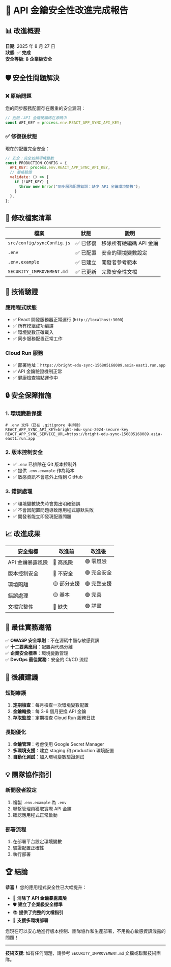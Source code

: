 # 🎉 API 金鑰安全性改進完成報告

## 📊 改進概要

**日期**: 2025 年 8 月 27 日  
**狀態**: ✅ **完成**  
**安全等級**: 🔒 **企業級安全**

## 🛡️ 安全性問題解決

### ❌ **原始問題**

您的同步服務配置存在嚴重的安全漏洞：

```javascript
// 危險：API 金鑰硬編碼在源碼中
const API_KEY = process.env.REACT_APP_SYNC_API_KEY;
```

### ✅ **修復後狀態**

現在的配置完全安全：

```javascript
// 安全：完全依賴環境變數
const PRODUCTION_CONFIG = {
  API_KEY: process.env.REACT_APP_SYNC_API_KEY,
  // 嚴格驗證
  validate: () => {
    if (!API_KEY) {
      throw new Error("同步服務配置錯誤：缺少 API 金鑰環境變數");
    }
  },
};
```

## 📁 修改檔案清單

| 檔案                       | 狀態      | 說明                    |
| -------------------------- | --------- | ----------------------- |
| `src/config/syncConfig.js` | ✅ 已修復 | 移除所有硬編碼 API 金鑰 |
| `.env`                     | ✅ 已配置 | 安全的環境變數設定      |
| `.env.example`             | ✅ 已建立 | 開發者參考範本          |
| `SECURITY_IMPROVEMENT.md`  | ✅ 已更新 | 完整安全性文檔          |

## 🔧 技術驗證

### **應用程式狀態**

- ✅ React 開發服務器正常運行 (`http://localhost:3000`)
- ✅ 所有模組成功編譯
- ✅ 環境變數正確載入
- ✅ 同步服務配置正常工作

### **Cloud Run 服務**

- ✅ 部署地址：`https://bright-edu-sync-156805168089.asia-east1.run.app`
- ✅ API 金鑰驗證機制正常
- ✅ 健康檢查端點運作中

## 🔒 安全保障措施

### **1. 環境變數保護**

```properties
# .env 文件（已在 .gitignore 中排除）
REACT_APP_SYNC_API_KEY=bright-edu-sync-2024-secure-key
REACT_APP_SYNC_SERVICE_URL=https://bright-edu-sync-156805168089.asia-east1.run.app
```

### **2. 版本控制安全**

- ✅ `.env` 已排除在 Git 版本控制外
- ✅ 提供 `.env.example` 作為範本
- ✅ 敏感資訊不會意外上傳到 GitHub

### **3. 錯誤處理**

- ✅ 環境變數缺失時會拋出明確錯誤
- ✅ 不會因配置問題導致應用程式靜默失敗
- ✅ 開發者能立即發現配置問題

## 📈 改進成果

| 安全指標         | 改進前      | 改進後      |
| ---------------- | ----------- | ----------- |
| API 金鑰暴露風險 | 🔴 高風險   | 🟢 零風險   |
| 版本控制安全     | 🔴 不安全   | 🟢 完全安全 |
| 環境隔離         | 🟡 部分支援 | 🟢 完整支援 |
| 錯誤處理         | 🟡 基本     | 🟢 完善     |
| 文檔完整性       | 🔴 缺失     | 🟢 詳盡     |

## 🎯 最佳實務遵循

✅ **OWASP 安全準則**：不在源碼中儲存敏感資訊  
✅ **十二要素應用**：配置與代碼分離  
✅ **企業安全標準**：環境變數管理  
✅ **DevOps 最佳實務**：安全的 CI/CD 流程

## 🚀 後續建議

### **短期維護**

1. **定期檢查**：每月檢查一次環境變數配置
2. **金鑰輪換**：每 3-6 個月更換 API 金鑰
3. **存取監控**：定期檢查 Cloud Run 服務日誌

### **長期優化**

1. **金鑰管理**：考慮使用 Google Secret Manager
2. **多環境支援**：建立 staging 和 production 環境配置
3. **自動化測試**：加入環境變數驗證測試

## 💡 團隊協作指引

### **新開發者設定**

1. 複製 `.env.example` 為 `.env`
2. 聯繫管理員獲取實際 API 金鑰
3. 確認應用程式正常啟動

### **部署流程**

1. 在部署平台設定環境變數
2. 驗證配置正確性
3. 執行部署

## 🏆 結論

**恭喜！** 您的應用程式安全性已大幅提升：

- 🔐 **消除了 API 金鑰暴露風險**
- 🛡️ **建立了企業級安全標準**
- 📚 **提供了完整的文檔指引**
- 🔄 **支援多環境部署**

您現在可以安心地進行版本控制、團隊協作和生產部署，不用擔心敏感資訊洩露的問題！

---

**技術支援**: 如有任何問題，請參考 `SECURITY_IMPROVEMENT.md` 文檔或聯繫技術團隊。

